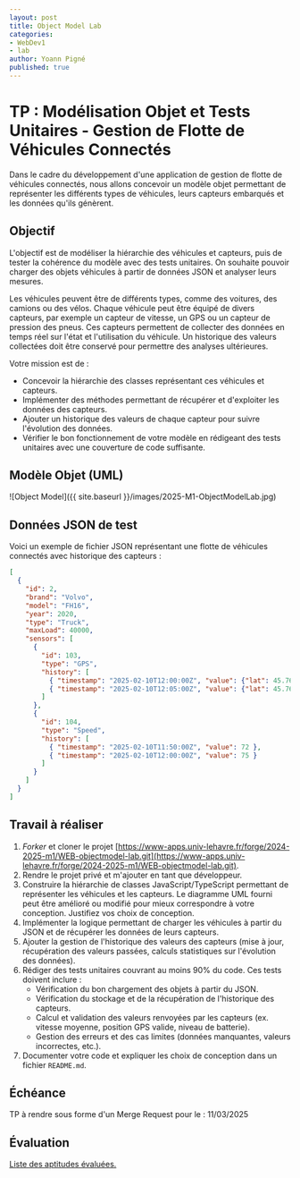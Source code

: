 ```yaml
---
layout: post
title: Object Model Lab
categories:
- WebDev1
- lab
author: Yoann Pigné
published: true
---
```




# TP : Modélisation Objet et Tests Unitaires - Gestion de Flotte de Véhicules Connectés

Dans le cadre du développement d'une application de gestion de flotte de véhicules connectés, nous allons concevoir un modèle objet permettant de représenter les différents types de véhicules, leurs capteurs embarqués et les données qu'ils génèrent.

## Objectif

L'objectif est de modéliser la hiérarchie des véhicules et capteurs, puis de tester la cohérence du modèle avec des tests unitaires. On souhaite pouvoir charger des objets véhicules à partir de données JSON et analyser leurs mesures.

Les véhicules peuvent être de différents types, comme des voitures, des camions ou des vélos. Chaque véhicule peut être équipé de divers capteurs, par exemple un capteur de vitesse, un GPS ou un capteur de pression des pneus. Ces capteurs permettent de collecter des données en temps réel sur l'état et l'utilisation du véhicule. Un historique des valeurs collectées doit être conservé pour permettre des analyses ultérieures.

Votre mission est de :

- Concevoir la hiérarchie des classes représentant ces véhicules et capteurs.
- Implémenter des méthodes permettant de récupérer et d'exploiter les données des capteurs.
- Ajouter un historique des valeurs de chaque capteur pour suivre l'évolution des données.
- Vérifier le bon fonctionnement de votre modèle en rédigeant des tests unitaires avec une couverture de code suffisante.

## Modèle Objet (UML)

![Object Model]({{ site.baseurl }}/images/2025-M1-ObjectModelLab.jpg)


<!-- 
```mermaid
classDiagram
    class Vehicle {
    -id: number
    -brand: string
    -model: string
    -year: number
    -sensors: Sensor[]
    +getSensor(type: string): Sensor | null
    }

    class Car {
    -fuelType: string
    +getFuelLevel(): number
    }
    class ElectricCar {
    +batteryCapacity: number
    +getBatteryStatus(): number
    }

    class Truck {
    +maxLoad: number
    +getCurrentLoad(): number
    }

    class Bike {
    +type: string
    }

    class Sensor {
    +id: number
    +type: string
    +history: SensorHistory[]
    +getData(): SensorHistory | null
    }

    class SensorValue {
    +value: number | Position
    }

    class SensorHistory {
        +timestamp: string
        +value: SensorValue
    }

SensorHistory -- SensorValue

    class Position {
    +lat: number
    +lon: number
    }

    class GPSSensor {
    +getLocation(): Position
    }

    class SpeedSensor {
    +getSpeed(): number
    +getAverageSpeed(): number
    }
    
    class FuelLevelSensor {
        +getFuelLevel(): number
    }

    Vehicle <|-- Car
    Vehicle <|-- ElectricCar
    Vehicle <|-- Truck
    Vehicle <|-- Bike
    Sensor <|-- GPSSensor
    Sensor <|-- SpeedSensor
    Sensor <|-- FuelLevelSensor
    Sensor o-- SensorHistory
    Vehicle o-- Sensor
``` -->

## Données JSON de test

Voici un exemple de fichier JSON représentant une flotte de véhicules connectés avec historique des capteurs :

```json
[
  {
    "id": 2,
    "brand": "Volvo",
    "model": "FH16",
    "year": 2020,
    "type": "Truck",
    "maxLoad": 40000,
    "sensors": [
      {
        "id": 103,
        "type": "GPS",
        "history": [
          { "timestamp": "2025-02-10T12:00:00Z", "value": {"lat": 45.763, "lon": 4.8355} },
          { "timestamp": "2025-02-10T12:05:00Z", "value": {"lat": 45.764, "lon": 4.8357} }
        ]
      },
      {
        "id": 104,
        "type": "Speed",
        "history": [
          { "timestamp": "2025-02-10T11:50:00Z", "value": 72 },
          { "timestamp": "2025-02-10T12:00:00Z", "value": 75 }
        ]
      }
    ]
  }
]
```

## Travail à réaliser

1. *Forker* et cloner le projet [https://www-apps.univ-lehavre.fr/forge/2024-2025-m1/WEB-objectmodel-lab.git](https://www-apps.univ-lehavre.fr/forge/2024-2025-m1/WEB-objectmodel-lab.git).
2. Rendre le projet privé et m'ajouter en tant que développeur.
3. Construire la hiérarchie de classes JavaScript/TypeScript permettant de représenter les véhicules et les capteurs. Le diagramme UML fourni peut être amélioré ou modifié pour mieux correspondre à votre conception. Justifiez vos choix de conception.
4. Implémenter la logique permettant de charger les véhicules à partir du JSON et de récupérer les données de leurs capteurs.
5. Ajouter la gestion de l'historique des valeurs des capteurs (mise à jour, récupération des valeurs passées, calculs statistiques sur l'évolution des données).
6. Rédiger des tests unitaires couvrant au moins 90% du code. Ces tests doivent inclure :
   - Vérification du bon chargement des objets à partir du JSON.
   - Vérification du stockage et de la récupération de l'historique des capteurs.
   - Calcul et validation des valeurs renvoyées par les capteurs (ex. vitesse moyenne, position GPS valide, niveau de batterie).
   - Gestion des erreurs et des cas limites (données manquantes, valeurs incorrectes, etc.).
7. Documenter votre code et expliquer les choix de conception dans un fichier `README.md`.

## Échéance

TP à rendre sous forme d'un Merge Request pour le : 11/03/2025

## Évaluation

[Liste des aptitudes évaluées.](/teaching/WebDev1#object-models)

